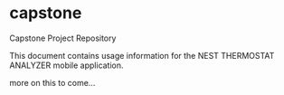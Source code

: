 # capstone
Capstone Project Repository

This document contains usage information for the NEST THERMOSTAT ANALYZER mobile application.

more on this to come...
